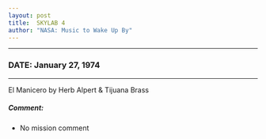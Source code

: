 ```yaml
---
layout: post
title:  SKYLAB 4
author: "NASA: Music to Wake Up By"
---
```


----
### DATE: January 27, 1974
----
El Manicero by Herb Alpert & Tijuana Brass

##### Comment:
* No mission comment
